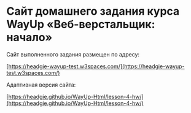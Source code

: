 # Сайт домашнего задания курса WayUp «Веб-верстальщик: начало»

Сайт выполненного задания размещен по адресу:

[https://headgie-wayup-test.w3spaces.com/](https://headgie-wayup-test.w3spaces.com/)

Адаптивная версия сайта:

[https://headgie.github.io/WayUp-Html/lesson-4-hw/](https://headgie.github.io/WayUp-Html/lesson-4-hw/)
